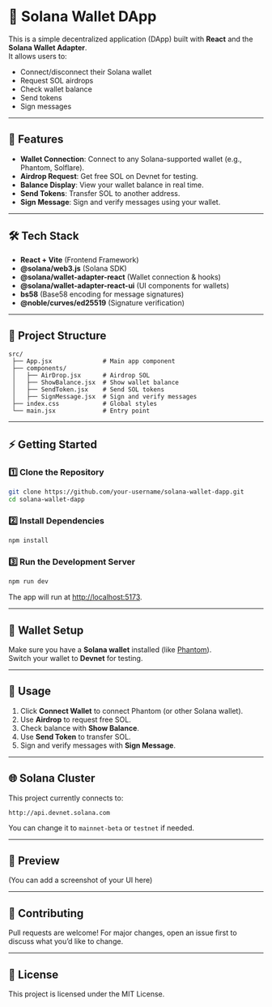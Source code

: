# 🚀 Solana Wallet DApp

This is a simple decentralized application (DApp) built with **React** and the **Solana Wallet Adapter**.  
It allows users to:

- Connect/disconnect their Solana wallet
- Request SOL airdrops
- Check wallet balance
- Send tokens
- Sign messages

---

## 📌 Features
- **Wallet Connection**: Connect to any Solana-supported wallet (e.g., Phantom, Solflare).  
- **Airdrop Request**: Get free SOL on Devnet for testing.  
- **Balance Display**: View your wallet balance in real time.  
- **Send Tokens**: Transfer SOL to another address.  
- **Sign Message**: Sign and verify messages using your wallet.  

---

## 🛠️ Tech Stack
- **React + Vite** (Frontend Framework)
- **@solana/web3.js** (Solana SDK)
- **@solana/wallet-adapter-react** (Wallet connection & hooks)
- **@solana/wallet-adapter-react-ui** (UI components for wallets)
- **bs58** (Base58 encoding for message signatures)
- **@noble/curves/ed25519** (Signature verification)

---

## 📂 Project Structure
```
src/
 ├── App.jsx              # Main app component
 ├── components/
 │   ├── AirDrop.jsx      # Airdrop SOL
 │   ├── ShowBalance.jsx  # Show wallet balance
 │   ├── SendToken.jsx    # Send SOL tokens
 │   ├── SignMessage.jsx  # Sign and verify messages
 ├── index.css            # Global styles
 └── main.jsx             # Entry point
```

---

## ⚡ Getting Started

### 1️⃣ Clone the Repository
```bash
git clone https://github.com/your-username/solana-wallet-dapp.git
cd solana-wallet-dapp
```

### 2️⃣ Install Dependencies
```bash
npm install
```

### 3️⃣ Run the Development Server
```bash
npm run dev
```

The app will run at [http://localhost:5173](http://localhost:5173).

---

## 🔑 Wallet Setup
Make sure you have a **Solana wallet** installed (like [Phantom](https://phantom.app/)).  
Switch your wallet to **Devnet** for testing.

---

## 🧪 Usage
1. Click **Connect Wallet** to connect Phantom (or other Solana wallet).  
2. Use **Airdrop** to request free SOL.  
3. Check balance with **Show Balance**.  
4. Use **Send Token** to transfer SOL.  
5. Sign and verify messages with **Sign Message**.  

---

## 🌐 Solana Cluster
This project currently connects to:
```
http://api.devnet.solana.com
```
You can change it to `mainnet-beta` or `testnet` if needed.

---

## 📸 Preview
(You can add a screenshot of your UI here)

---

## 🤝 Contributing
Pull requests are welcome! For major changes, open an issue first to discuss what you’d like to change.

---

## 📜 License
This project is licensed under the MIT License.